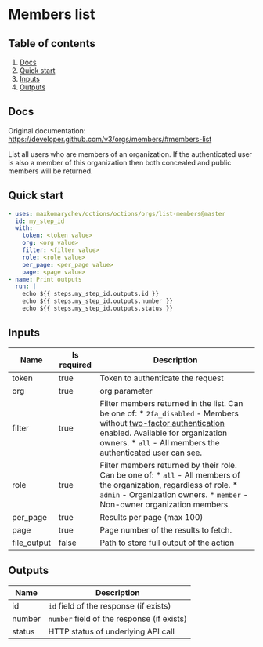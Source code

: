 # Members list

## Table of contents

1. [Docs](#docs)
1. [Quick start](#quick-start)
1. [Inputs](#inputs)
1. [Outputs](#outputs)

<a name="quick-start" ></a>
## Docs

Original documentation: https://developer.github.com/v3/orgs/members/#members-list

List all users who are members of an organization. If the authenticated user is also a member of this organization then both concealed and public members will be returned.




<a name="quick start" ></a>
## Quick start

```yaml
- uses: maxkomarychev/octions/octions/orgs/list-members@master
  id: my_step_id
  with:
    token: <token value>
    org: <org value>
    filter: <filter value>
    role: <role value>
    per_page: <per_page value>
    page: <page value>
- name: Print outputs
  run: |
    echo ${{ steps.my_step_id.outputs.id }}
    echo ${{ steps.my_step_id.outputs.number }}
    echo ${{ steps.my_step_id.outputs.status }}
```


<a name="inputs" ></a>
## Inputs

| Name | Is required | Description |
|---|---|---|
|token|true|Token to authenticate the request
|org|true|org parameter
|filter|true|Filter members returned in the list. Can be one of:   \* `2fa_disabled` - Members without [two-factor authentication](https://github.com/blog/1614-two-factor-authentication) enabled. Available for organization owners.   \* `all` - All members the authenticated user can see.
|role|true|Filter members returned by their role. Can be one of:   \* `all` - All members of the organization, regardless of role.   \* `admin` - Organization owners.   \* `member` - Non-owner organization members.
|per_page|true|Results per page (max 100)
|page|true|Page number of the results to fetch.
|file_output|false|Path to store full output of the action

<a name="outputs" ></a>
## Outputs

| Name | Description |
|---|---|
|id|`id` field of the response (if exists)|
|number|`number` field of the response (if exists)|
|status|HTTP status of underlying API call|


